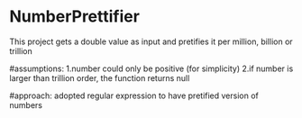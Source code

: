 # NumberPrettifier
This project gets a double value as input and pretifies it per million, billion or trillion

#assumptions: 
1.number could only be positive (for simplicity)
2.if number is larger than trillion order, the function returns null

#approach: adopted regular expression to have pretified version of numbers 
